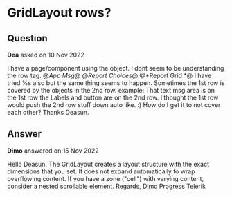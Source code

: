 # GridLayout rows?

## Question

**Dea** asked on 10 Nov 2022

I have a page/component using the <TelerikGridLayout> object. I dont seem to be understanding the row tag. <GridLayoutRows> <GridLayoutRow Height="100px"></GridLayoutRow> @*App Msg*@<GridLayoutRow Height="25px"></GridLayoutRow> @*Report Choices*@<GridLayoutRow Height="50px"></GridLayoutRow> <GridLayoutRow Height="5%"></GridLayoutRow> <GridLayoutRow Height="75%"></GridLayoutRow> @*Report Grid *@</GridLayoutRows> I have tried %s also but the same thing seems to happen. Sometimes the 1st row is covered by the objects in the 2nd row. example: That text msg area is on the 1st row the Labels and button are on the 2nd row. I thought the 1st row would push the 2nd row stuff down auto like. :) How do I get it to not cover each other? Thanks Deasun.

## Answer

**Dimo** answered on 15 Nov 2022

Hello Deasun, The GridLayout creates a layout structure with the exact dimensions that you set. It does not expand automatically to wrap overflowing content. If you have a zone ("cell") with varying content, consider a nested scrollable element. Regards, Dimo Progress Telerik
